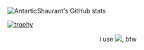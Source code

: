 ![AntarticShaurant's GitHub stats](https://github-readme-stats.vercel.app/api?username=AntarticShaurant&show_icons=true&count_private=true&include_all_commits=true)

[![trophy](https://github-profile-trophy.vercel.app/?username=AntarticShaurant&theme=nord)](https://github.com/ryo-ma/github-profile-trophy)

<p align="center"> I use <img src="https://img.shields.io/badge/Arch_Linux-1793D1?style=for-the-badge&logo=arch-linux&logoColor=white">, btw </p>
